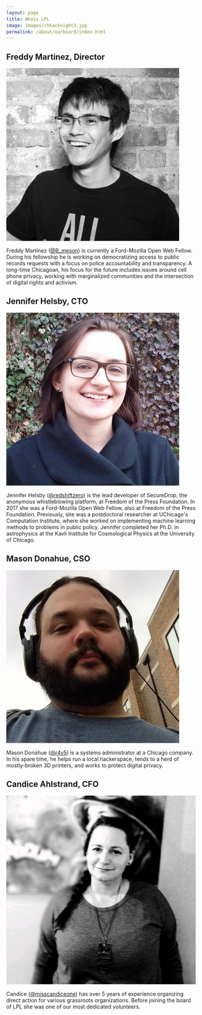 ```yaml
---
layout: page
title: Whois LPL
image: images/chhacknight3.jpg
permalink: /about/ourboard/index.html
---
```


## Freddy Martinez, Director
![Freddy](/images/Martinez.jpg)

Freddy Martinez ([@B_meson](https://twitter.com/B_meson)) is currently a Ford-Mozilla Open Web Fellow. During his fellowship he is working on democratizing access to public records requests with a focus on police accountability and transparency. A long-time Chicagoan, his focus for the future includes issues around cell phone privacy, working with marginalized communities and the intersection of digital rights and activism.

## Jennifer Helsby, CTO
![Jennifer](/images/Helsby.jpg)

Jennifer Helsby ([@redshiftzero](https://twitter.com/redshiftzero)) is the lead developer of SecureDrop, the anonymous whistleblowing platform, at Freedom of the Press Foundation. In 2017 she was a Ford-Mozilla Open Web Fellow, also at Freedom of the Press Foundation. Previously, she was a postdoctoral researcher at UChicago's Computation Institute, where she worked on implementing machine learning methods to problems in public policy. Jennifer completed her Ph.D. in astrophysics at the Kavli Institute for Cosmological Physics at the University of Chicago.

## Mason Donahue, CSO
![Mason](/images/Donahue.jpg)

Mason Donahue ([@r4v5](https://twitter.com/r4v5)) is a systems administrator at a Chicago company. In his spare time, he helps run a local hackerspace, tends to a herd of mostly-broken 3D printers, and works to protect digital privacy.

## Candice Ahlstrand, CFO
![Candice](/images/candice.jpg)

Candice ([@misscandiceone](https://twitter.com/misscandiceone)) has over 5 years of experience organizing direct action for various grassroots organizations. Before joining the board of LPL she was one of our most dedicated volunteers.
